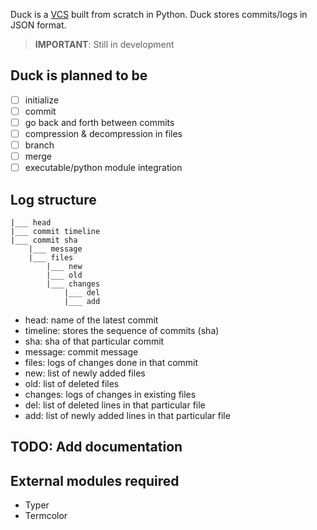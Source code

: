 Duck is a [VCS](https://en.wikipedia.org/wiki/Version_control) built from scratch in Python. Duck stores commits/logs in JSON format. 

> **IMPORTANT**: Still in development

## Duck is planned to be
- [ ] initialize
- [ ] commit
- [ ] go back and forth between commits
- [ ] compression & decompression in files
- [ ] branch
- [ ] merge
- [ ] executable/python module integration

## Log structure
```
|___ head
|___ commit timeline
|___ commit sha
    |___ message
    |___ files
        |___ new
        |___ old
        |___ changes
            |___ del
            |___ add
```
- head: name of the latest commit
- timeline: stores the sequence of commits (sha)
- sha: sha of that particular commit
- message: commit message
- files: logs of changes done in that commit
- new: list of newly added files
- old: list of deleted files
- changes: logs of changes in existing files
- del: list of deleted lines in that particular file
- add: list of newly added lines in that particular file

## TODO: Add documentation

## External modules required
- Typer
- Termcolor
